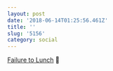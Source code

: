 ```yaml
---
layout: post
date: '2018-06-14T01:25:56.461Z'
title: ''
slug: '5156'
category: social
---
```

[Failure to Lunch](https://www.nytimes.com/2016/02/28/magazine/failure-to-lunch.html) 🔗
